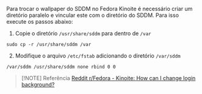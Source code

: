 Para trocar o wallpaper do SDDM no Fedora Kinoite é necessário criar um diretório paralelo e vincular este com o diretório do SDDM. Para isso execute os passos abaixo:

1. Copie o diretório `/usr/share/sddm` para dentro de `/var`
```
sudo cp -r /usr/share/sddm /var
```

2. Modifique o arquivo `/etc/fstab` adicionando o diretório `/var/sddm`
```
/var/sddm /usr/share/sddm none rbind 0 0
```

> [!NOTE] Referência
> [Reddit r/Fedora - Kinoite: How can I change login background?](https://www.reddit.com/r/Fedora/comments/12ywfst/comment/jhqk4th/?utm_source=share&utm_medium=web3x&utm_name=web3xcss&utm_term=1&utm_content=share_button)

